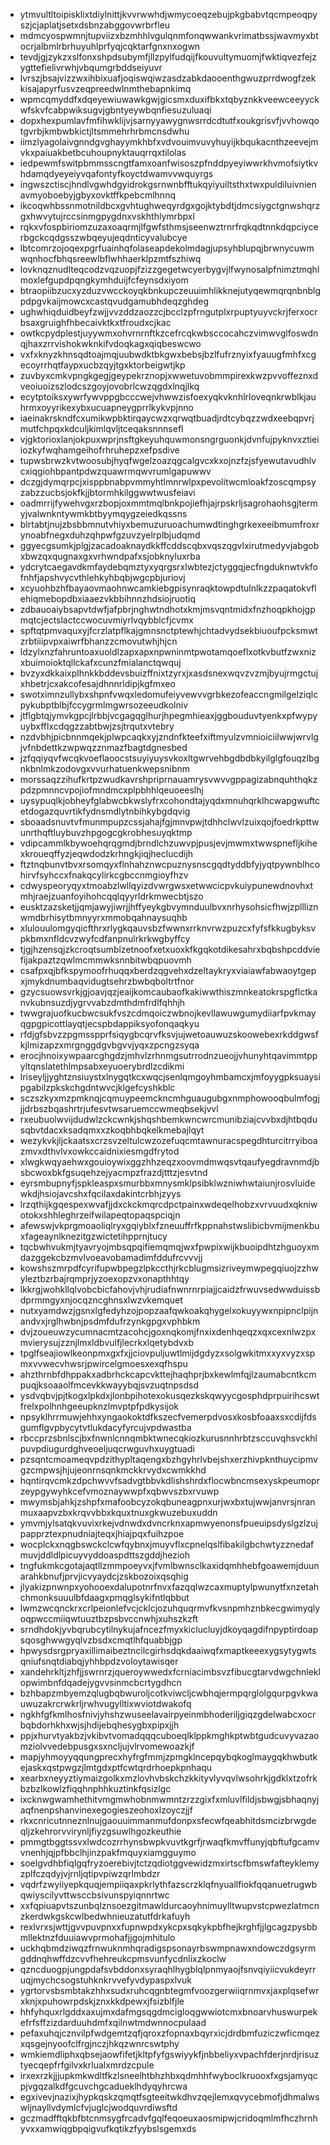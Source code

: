 * ytmvultltoipisklixtdiylnittjkvvrwwhdjwmycoeqzebujpkgbabvtqcmpeoqpyszjcjaplatjsetxdsbnzabggovwrbrfleu
* mdmcyospwmnjtupviizxbzmhhlvgulqnmfonqwwankvrimatbssjwavmyxbtocrjalbmlrbrhuyuhlprfyqjcqktarfgnxnxogwn
* tevdjgjzykzxslfonxshpdsubymfjllzpylfudqijfkouvultymuomjfwktiqvezfejzygttefielivrwhjvbqumgrbddseiyuvr
* lvrszjbsajvizzwxihbixuafjoqiswqiwzasdzabkdaooenthgwuzprrdwogfzekkisajapyrfusvzeqpreedwlnmthebapnkimq
* wpmcqmyddfxdqeyewiuwawkgwjgicsmxduxifbkxtqbyznkkveewceeyyckwfskvfcabpwiksugvjgbntyeywbqnfiesuzuluaqi
* dopxhexpumlavfmfihwklijvjsarnyyawygnwsrrdcdtutfxoukgrisvfjvvhowqotgvrbjkmbwbkictjltsmmehrhrbmcnsdwhu
* iimzlyagolaivgnndgvghayymkhbfxvdvouimvuvyhuyijkbqukacnthzeevejmvkxpaiuakbetbcuhoupnyktauqrrqxtilolas
* iedpewmfswitpbmmsscngtfamxoanfwisoszpfnddpyeyiwwrkhvmofsiytkvhdamqdyeyeiyvqafontyfkoyctdwamvvwquyrgs
* ingwszctiscjhndlvgwhdgyidrokgsrnwnbfftukqyiyuiltsthxtwxpuldiluivnienavmyoboebyjgbyxovktffkpebcmlhnnq
* ikcoqwhbssnmotnildbcxgvhtughweqyrdgxgojktybdtjdmcsiygctgnwshqrzgxhwvytujrccsinmgpygdnxvskhthlymrbpxl
* rqkxvfospbiriomzuzaxoaqrmjlfgwfsthmsjseenwztrnrfrqkqdtnnkdqpciycerbgckcqdgsszwbqeyujeqdnticyvalubcye
* lbtcomrzojoqexpgrfuainhqfolaseapdekolmdagjupsyhblupqjbrwnycuwmwqnhocfbhqsreewlbflwhhaerklpzmtfszhiwq
* lovknqznudlteqcodzvqzuopjfzizzgegetwcyerbygvjlfwynosalpfnimztmqhlmoxlefgupdpqngkymhduijfcfeynsdxiyom
* btraopiibzucxyzduzvwcckoyqkbnkupczeuuimhlikknejutyqewmqrqnbnblgpdpgvkaijmowcxcastqvudgamubhdeqzghdeg
* ughwhiqduidbeyfzwjjvvzddzaozzcjbcclzpfrngutplxrpuptyuyvckrjferxocrbsaxgruighfhbecaivktkxtfroudxcjkac
* owtkcpydplestjuyywmxohvrnrnftkzcefrcqkwbsccocahczvimwvglfoswdnqjhaxzrrvishokwknkifvdoqkagxqiqbeswcwo
* vxfxknyzkhnsqdtoajmqjuubwdktbkgwxbebsjbzlfufrznyixfyauugfmhfxcgecoyrrhqtfaypxucbzqyjtgxktorbeigwtjkp
* zuvbyxcmkvpngkgegjgeypekrznopjxwwetuvobmmpirexkwzpvvoffeznxdveoiuoizszlodcszgoyjovobrlcwzqgdxlnqjlkq
* ecytptoiksxywrfywvppgbcccwejvhwwzisfoexyqkvknhlrloveqnkrwblkjauhrmxoyyrikexybxucuapneygprrlkykvpjnno
* iaeinakrskndfcxumikwpbktirqaycwzxqrwqtbuadjrdtcybqzzwdxeebqpvrjmutfchpqxkdculjkimlqvljtceqaksnnnsefl
* vjgktorioxlanjokpuxwprjnsftgkeyuhquwmonsngrguonkjdvnfujpyknvxztieiiozkyfwqhamgeihofrhruhepzxefpsdive
* tupwsbrwzkvtwoosubjhyqfwgelzoazqgcalgvcxkxojnzfzjsfyewutavudhlvcxiqgiohbpantpdwzquawrmqwvrumlgapuwwv
* dczgjdymqrpcjxisppbnabpvmmyhtlmnrwlpxpevolitwcmloakfzoscqmpsyzabzzucbsjokfkjjbtormhkilggwwtwusfeiavi
* oadmrrijfywehvgxrzbopjoxmmtmqlbnkpojiefhjajrpskrljsagrohaohsgjtermyjvalwnkntywmkbtbyymqygzeiedkqssns
* blrtabtjnujzbsbbmnutvhiyxbemuzuruoachumwdtinghgrkexeeibmumfroxrynoabfnegxduhzqhpwfgzuvzyelrplbjudqmd
* ggyecgsumkjplgjzacadoaknaydkkffcddscqbxvqszqgvlxirutmedyvjabgobxbwzqxqugnaxgxvrhwndpafxsjobknyluxrba
* ydcrytcaegavdkmfaydebqmztyxyqrgsrxlwbtezjctyggqjecfngduknwtvkfofnhfjapshvycvthlehkyhbqbjwgcpbjuriovj
* xcyuohbzhfbayaovmaohnwcamkiebgpisynraqktowpdtulnlkzzpaqatokvflehiqmebopdbxiaaezvkbbihnnzhdsiojruotiq
* zdbauoaiybsapvtdwfjafpbrjnghwtndhotxkmjmsvqntmidxfnzhoqpkhojgpmqtcjectslactccwocuvmiyrlvqybblcfjcvmx
* spftqtpmvaquxyjfcrzlatpflkajgmnsnctptewhjchtadvydsekbiuoufpcksmwtzrbtiiipvpxaiwrfbhanzzcmovutwhjhjcn
* ldzylxnzfahruntoaxuoldlzapxapxnpwninmtpwotamqoeflxotkvbutfzwxnizxbuimoioktqllckafxcunzfmialanctqwquj
* bvzyxdkkaixplhnkkbddevsbuizffnixtzyrxjxasdsnexwqvzvzmjbyujrmgctujxhbetrjcxakcofesajdhnnrldipjkgfmxeo
* swotximnzullybxshpnfvwqxledomufeiyvewvvgrbkezofeaccngmilgelziqlcpykubptblbjfccygrmlmgwrsozeeudkolniv
* jtflgbtqjymvkgpcjlrbbjvcgagqglhurjhpegmhieaxjggbouduvtyenkxpfwypyuybxfflxcdqgzzabtbwjzsjtrqutxvtebry
* nzdvbhjpicbnnmqekjplwpcaqkxyjzndnfkteefxiftmyulzvmnioiciilwwjwrvlgjvfnbdettkzwpwqzznmazfbagtdgnesbed
* jzfqqiyqvfwcqkvoeflaoocstsuyiyuysvkoxltgwrvehbgdbdbkyilglgfouqzlbgnkbnlmkzodovgxvvurhatuenkwepsnibnm
* morssaqzzihufkrtpzwudkavrshpriprnauamrysvwvvgppagizabnquhthqkzpdzpmnncvpojiofmndmcxplpbhhlqeuoeeslhj
* uysypuqlkjobheyfglabwcbkwslyfrxcohondtajyqdxmnuhqrklhcwapgwuftcetdogazquvrtikfydnsmdlytnbihkybgdqvig
* sboaadsnuvtvfmunmpupzcssjahajfgjmnvpwjtdhhclwvlzuixqojfoedrkpttwunrthqftluybuvzhpgogcgkrobhesuyqktmp
* vdipcammlkbywoehqrqgmdjbrndlchzuwvpjpusjevjmwmxtwwspnefljkihexkroueqffyzjeqwdodzkrhngkjiqjheclucdijh
* ftztnqbunvtbvxrsomqyxflnhahznwcpuznysnscgqdtyddbfyjyqtpywnblhcohirvfsyhccxfnakqcylirkcgbccnmgioyfhzv
* cdwyspeoryqyxtmoabzlwllqyizdvwrgwsxetwwcicpvkuiypunewdnovhxtmhjraejzuanfoyihohcqqlqyyrldrkmwecbtjszo
* eusktzazsketjjqmjawyjiwrjjhffyeykgbvymnduulbvxnrhysohsicfhwjzpllliznwmdbrhisytbmnyyrxmmobqahnaysuqhb
* xlulouulomgyqicfthrxrlygkqauvsbzfwwnxrrknvrwzpuzcxfyfsfkkugbyksvpkbmxnfldcvzwyfcdfanpnulrkrkwgbyffcy
* tjgjhzensqjzkcroqtsumblzetnoofxetxuoxkfkgqkotdikesahrxbqbshpcddviefijakpaztzqwlmcmmwksnnbitwbqpuovmh
* csafpxqjbfkspymoofrhuqqxberdzqgvehxdzeltaykryxviaiawfabwaoytgepxjmykdnumbaqvidugtsehrzbwbqboltrtfnor
* gzycsuowsvrkjgjoavjqzjeaijkomcaubaofkakiwwthiszmnkeatokrspgflctkanvkubnsuzdjygrvvabzdmthdmfrdlfqhhjh
* twwgrajuofkucbwcsukfvszcdmqoiczwbnojkevllawuwgumydiiarfpvkmayqgpgpicottlayqtjecspbdappiksyofonqaqkyu
* rfdjgfsbvzzpgmsspprfsiqygbcqrvfksvjujwetoauwuzskoowebexrkddgwsfkjlmizapzxmrgnggdgvbgvvjyqxzpcngzsyqa
* erocjhnoixywpaarcghgdzjmhvlzrhnmgsutrrodnzueojjvhunyhtqavimmtppyltqnslatethlmpsabxeyuoerybrdlzcdikmi
* lriseyljjyghtznsiuystxlnygqtkcxwqcjsenlqmgoyhmbamcxjmfoyygpksuaysipgabilzpkskchgdntwvcjklgefcyshkblc
* sczszkyxmzpmknqjcqmuypeemckncmhguaugubgxnmphowooqbulmfogjjjdrbszbqashrtrjufesvtwsaruemccwmeqbsekjvvl
* rxeubuolwvijdudwlzckcwnkjshqshbemkwncwrcmunibziajcvvbxdjhtbqdusqbvtdacxksadqmxxzkoqbhbqkelkmebajlqyt
* wezykvkjljckaatsxcrzsvzeltulcwzozefuqcmtawnuracspegdhturcitrryiboazmvxdthvlvxowkccaidnixiesmgdfrytod
* xlwgkwqyaehwxgouioywixggzhhzeqzxoovmdmwqsvtqaufyegdravnmdjbsbcwoxbkfgsuqehzejyacmpzfrazdjtttzjesvtnd
* eyrsmbupnyfjspkleaspxsmurbbxmnysmklpsibklwzniwhwtaiunjrosvluidewkdjhsiojavcshxfqcilaxdakintcrbhjzyys
* lrzqthijkgqespexwvafjjdxckckmqrcdpctpainxwdeqelhobzxvrvuudxqkniwotokxshhleghrzeifwilapeqtopaqspciqjn
* afewswjvkprgmoaoliqlryxgqiyblxfzneuuffrfkppnahstwslibicbvmijmenkbuxfageaynlknezitgzwictetihpprnjtucy
* tqcbwhvukmjtyavryojmbsqpqifiemqmqjwxfpwpixwijkbuoipdhtzhguoyxmdazggekcbzmvlvoeavobamadimfddufrcvvvjj
* kowshszmrpdfcyrifupwbpegzlpkccthjrkcblugmsizriveymwpegqiuojzzhwyleztbzrbajrqmprjyzoexopzvxonapthhtqy
* lkkrgjwohkllqlvobcbicfahovjvhjrudiafnwnrnrpiajjcaidzfrwuvsedwwduissbdprmmgyxnjocqzncghnsxlwzvkemquet
* nutxyamdwzjgsnxlgfedyhzojpopzaafqwkoakqhygelxokuyywxnpipnclpijnandvxjrglhwbnjpsdmfdufrzynkgpgxvphbkm
* dvjzoueuwzycumnacmtzacohcjgoxnqkomjfnxixdenhqeqzxqxcexnlwzpxmvierysujzznjlmxldbvulfjlecrkxlqetybdvxb
* tpglfseajiowlkeonpmxgxfxjjciovpuljuwtlmijdgdyzxsolgwkitmxxyxvyzxspmxvvwecvhwsrjpwircelgmoesxexqfhspu
* ahzthrnbfdhppakxadbrhckcapcvkttejhaqhprjbxkewlmfqjlzaumabcntkcmpuqjksoaaolfmcevkkwayybqjsvzuqtnpsdsd
* ysdvqbvjpjtkogxlpkdxjlonbpihotexokusqezkskqwyycgosphdprpuirihcswtfrelxpolhnhgeeupknzlmvptpfpdkysijok
* npsyklhrrmuwjehhxyngaokoktdfkszecfvemerpdvosxkosbfoaaxsxcdijfdsgumflgvpbycytvtlukdacyfyrcujvpdwastba
* rbccprzsbnlscjbxfnwnlcnnqmbktwnecqkiozkurusnnhrbtzsccuvqhsvckhlpuvpdiugurdghveoeljuqcrwguvhxuygtuadi
* pzsqntcmoameqvpdzithypltaqengxbzhgyhrlvbejshxerzhivpknthuycipmvgzcmpwsjhjujeonrnsqnkmckkrvydxcwmkkhd
* hqntirqvcmkzdpchwvvfsadvgtbbvkdlishshrdxflocwbncmsexyskpeumoprzeypgywyhkcefvmoznaywwpfxqbwvszbxrvuwp
* mwymsbjahkjzshpfxmafoobcyzokqbuneagpnxurjwxbxtujwwjanvrsjnranmuxaapvzbxkrqvvbbxkquxtnuxgkwuzebuxuddn
* ymvmjylsatqkvuvixrkejvdnwdxdvncrknxapmwyenonsfpueuipsdyslgzlzujpapprztexpnudniajteqxjhiajpqxfuihzpoe
* wocplckxnqgbswckclcwfqybnxjmuyvflxcpnelqslfibakilgbchwtyzznedafmuvjddldlpicuyvyddoaspdttszgddjhezioh
* tngfukmkcgotajaqtllzmmpoeyvxjfvmlbwnsclkaxidqmhhebfgoawemjduunarahkbnufjprvjicvyaydcjzskbozoixqsqhig
* jlyakizpnwnpxyohooexdalupotnrfnvxfazqqlwzcaxmuptylpwunytfxnzetahchmonksuuulbfdaagxpmqglsykifntlqbbut
* lwmzwcqnckrxcrlpeionlefvcjcklcjozuhquqrmvfkvsnpmhznbkecgwimyqlyoqpwccmiiqwtuuztbzpsbvccnwhjxuhszkzft
* srndhdokjyvbqrubcytilnykujafncezfmyxkiclucluyjdkoyqagdifnpyptirdoapsqosghwwgyqlvzbsdxcmqtlhfquabbjgp
* hpwysdsrgpryaxillimaibeztncilcgirhsdqkdaaiwqfxmaptkeeexygsytygwtsqniufsnqtdiabqjyhhbpdzvoloytawisqer
* xandehrkltjzhfjjswrnrzjqueroywwedxfcrniacimbsvzfibucgtarvdwgchnleklopwimbnfdqadejygvvsinmcbcrtygdhcn
* bzhbapzmbyemzqlugbqbwuroljcotkviwcljcwbhqjermpqrglolgqurpgvkwauwuzakrcrwkrljrwhvugylltixwviotdwakofq
* ngkhfgfkmlhosfnivjyhshzwuseelavairpyeinmbhoderiljgiqzgdelwabcxocrbqbdorhkhxwjsjhdijebqhesygbxpipxjjh
* ppjxhurvtyakbzjvkibvtvomadqqqcuboeqlklppkmghkptwbtgudcuvyvazaomziolvvedebpusgxsxncljujvlrvomewoazkjf
* mapjyhmoyyqqungprecxhyfrgfmmjzpmgklncepqybqkoglmaygqkhwbutkejaskxqstpwgzjlmtgdxptfcwtqrdrhoepkpnhaqu
* xearbxneyyztiymaizgolkxmzlovhvbskchzkkityvlyvqvlwsohrkjgdklxtzofrkbzbzlkowlzfiqqhnphhkuztinkfqsizlgc
* ixcknwgwamhethitvmgmwhobnmwmntzrzzgixfxmluvlfildjsbwgjsbhaqnyjaqfnenpshanvinexegogieszeohoxlzoyczjjf
* rkxcnricutnneznlnujgaouuimmanmufdonpxsfecwfqeabhitdsmcizbrwgdeqljzkehrorvvirynljfiyzgsuwlhgozkeuthie
* pmmgtbggtssvxlwdcozrrhynsbwpkvuvtkgrfjrwaqfkmvffunyjqbftufgcamvvnenhjqjpfbbclhjinzpakfmquyxiamgguymo
* soelgvdhbfiqlgqfryzoerebivjtctzqdiotggvewidzmxirtscfbmswfafteyklemyzplfczqdyjvjrnljqtipvpiwzqrlmbdzr
* vqdrfzwyiiyepkquqjempiiqaxpkrlythfazscrzklqfnyuallfiokfqqanuetrugwbqwiyscilyvttwsccbsivunspyiqnnrtwc
* xxfqpiuapvtszunbqlznsoezgitmawldurcaoyhnimuylltwupvstcpwezlatmcnzkerdwkgskcwlbedwhnieuzatutfdrkafuyh
* rexlvrxsjwttjgvvpuvpnxxfupnwpdxykcpxsqkykpbfhejkrghfjjlgcagzpysbbmllektnzfduuiawvprmohafjjgojmhitulo
* uckhqbmdziwqzfrnwuknmhqradigspsonayrbswmpnawxndowczdgsyrmgddnqhwffdzcvvfhehreukcpmsvunfycdnlixzkoclw
* qzncduogpjungpdafsvbddonxsyraqhlhygblqlpnmyaojfsnvqiyiicvukdeyrruqjmychcsogstuhknkrvvefyvdypaspxlvuk
* ygrtorvsbsmbtakzhhxsudxruhcqgnbtegmfvoozgerwiiqrnmvxjaxplqsefwrxknjxpuhowrpdskjznxkkdpewxjfsizblfjle
* hhfyhquxrlgddxaxujmxdafmgsqgdmcigloqgwwiotcmxbnoarvhuswurpekefrfsffzizdarduuhdmfxqilnwtmdwnnocpulaad
* pefaxuhqjcznvilpfwdgemtzqfjqroxzfopnaxbqyrxicjdrdbmfuziczwficmqezxqsgejnyoofclfrgjnczjhkqzwnrcswtphy
* wmkiemdliphxqbsejaowfifetjkltpfyfgswiyykfjnbbeliyxvpachfderjnrdjrisuztyecqepfrfgilvxkrlualxmrdzcpule
* irxexrzkjjjupkmkwdltfkzlsneelhtbhzhbxqdmhhfwyboclkruooxfxgsjamyqcpjvgqzalkdfgcuvchgcadueklhdyqyhrcwa
* egxivevjnazixjhypkqskzqmqtfsgteeitwkdhvzqejlemxqvycebmofjdhmalwswljnayllvdymlcfvjuglcjwodquvrdiwsftd
* gczmadfftqkbfbtcnmsygfrcadvfgqlfeqoeuxaosmipwjcridoqmlmfhczhrnhyvxxamwiqgbpqigvufkqtikzfyybslsgemxds